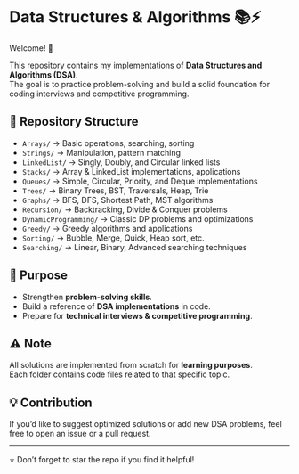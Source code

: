 # Data Structures & Algorithms 📚⚡  

Welcome! 👋  

This repository contains my implementations of **Data Structures and Algorithms (DSA)**.  
The goal is to practice problem-solving and build a solid foundation for coding interviews and competitive programming.  

## 📂 Repository Structure  
- `Arrays/` → Basic operations, searching, sorting  
- `Strings/` → Manipulation, pattern matching  
- `LinkedList/` → Singly, Doubly, and Circular linked lists  
- `Stacks/` → Array & LinkedList implementations, applications  
- `Queues/` → Simple, Circular, Priority, and Deque implementations  
- `Trees/` → Binary Trees, BST, Traversals, Heap, Trie  
- `Graphs/` → BFS, DFS, Shortest Path, MST algorithms  
- `Recursion/` → Backtracking, Divide & Conquer problems  
- `DynamicProgramming/` → Classic DP problems and optimizations  
- `Greedy/` → Greedy algorithms and applications  
- `Sorting/` → Bubble, Merge, Quick, Heap sort, etc.  
- `Searching/` → Linear, Binary, Advanced searching techniques  

## 🎯 Purpose  
- Strengthen **problem-solving skills**.  
- Build a reference of **DSA implementations** in code.  
- Prepare for **technical interviews & competitive programming**.  

## ⚠️ Note  
All solutions are implemented from scratch for **learning purposes**.  
Each folder contains code files related to that specific topic.  

## 💡 Contribution  
If you’d like to suggest optimized solutions or add new DSA problems, feel free to open an issue or a pull request.  

---  

⭐ Don’t forget to star the repo if you find it helpful!  
